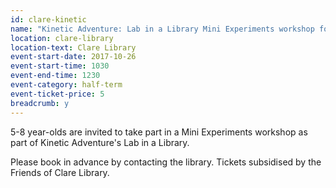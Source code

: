 ```yaml
---
id: clare-kinetic
name: "Kinetic Adventure: Lab in a Library Mini Experiments workshop for 5-8 year-olds"
location: clare-library
location-text: Clare Library
event-start-date: 2017-10-26
event-start-time: 1030
event-end-time: 1230
event-category: half-term
event-ticket-price: 5
breadcrumb: y
---
```


5-8 year-olds are invited to take part in a Mini Experiments workshop as part of Kinetic Adventure's Lab in a Library.

Please book in advance by contacting the library. Tickets subsidised by the Friends of Clare Library.
